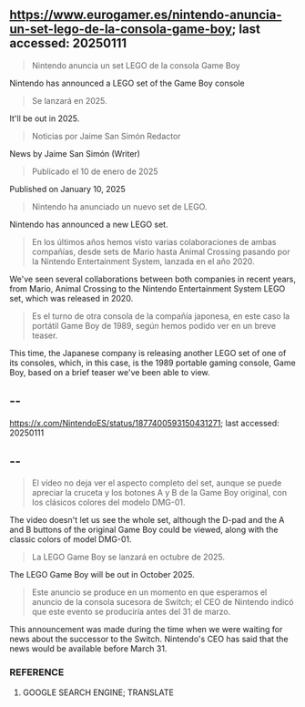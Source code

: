 ## https://www.eurogamer.es/nintendo-anuncia-un-set-lego-de-la-consola-game-boy; last accessed: 20250111

> Nintendo anuncia un set LEGO de la consola Game Boy

Nintendo has announced a LEGO set of the Game Boy console

> Se lanzará en 2025.

It'll be out in 2025.

> Noticias por Jaime San Simón Redactor

News by Jaime San Simón (Writer)

> Publicado el 10 de enero de 2025

Published on January 10, 2025

> Nintendo ha anunciado un nuevo set de LEGO.

Nintendo has announced a new LEGO set.

> En los últimos años hemos visto varias colaboraciones de ambas compañías, desde sets de Mario hasta Animal Crossing pasando por la Nintendo Entertainment System, lanzada en el año 2020.

We've seen several collaborations between both companies in recent years, from Mario, Animal Crossing to the Nintendo Entertainment System LEGO set, which was released in 2020.

> Es el turno de otra consola de la compañía japonesa, en este caso la portátil Game Boy de 1989, según hemos podido ver en un breve teaser.

This time, the Japanese company is releasing another LEGO set of one of its consoles, which, in this case, is the 1989 portable gaming console, Game Boy, based on a brief teaser we've been able to view.

## --

https://x.com/NintendoES/status/1877400593150431271; last accessed: 20250111

## --

> El vídeo no deja ver el aspecto completo del set, aunque se puede apreciar la cruceta y los botones A y B de la Game Boy original, con los clásicos colores del modelo DMG-01.

The video doesn't let us see the whole set, although the D-pad and the A and B buttons of the original Game Boy could be viewed, along with the classic colors of model DMG-01. 

> La LEGO Game Boy se lanzará en octubre de 2025.

The LEGO Game Boy will be out in October 2025.

> Este anuncio se produce en un momento en que esperamos el anuncio de la consola sucesora de Switch; el CEO de Nintendo indicó que este evento se produciría antes del 31 de marzo.

This announcement was made during the time when we were waiting for news about the successor to the Switch. Nintendo's CEO has said that the news would be available before March 31.

### REFERENCE

1) GOOGLE SEARCH ENGINE; TRANSLATE